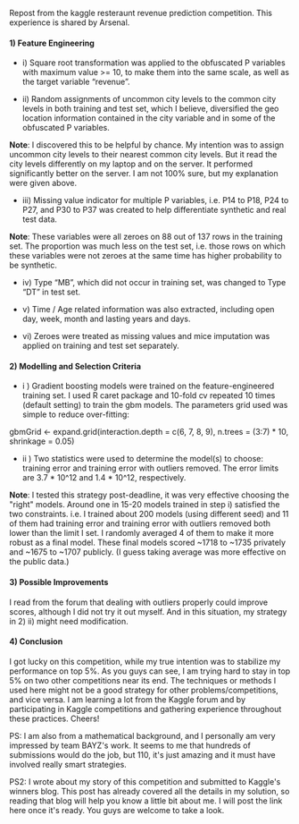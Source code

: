 Repost from the kaggle resteraunt revenue prediction competition. This experience is shared by Arsenal.
#### 1) Feature Engineering
* i) Square root transformation was applied to the obfuscated P variables with maximum value >= 10, to make them into the same scale, as well as the target variable “revenue”.

* ii) Random assignments of uncommon city levels to the common city levels in both training and test set, which I believe, diversified the geo location information contained in the city variable and in some of the obfuscated P variables.

**Note**: I discovered this to be helpful by chance. My intention was to assign uncommon city levels to their nearest common city levels. But it read the city levels differently on my laptop and on the server. It performed significantly better on the server. I am not 100% sure, but my explanation were given above.

* iii) Missing value indicator for multiple P variables, i.e. P14 to P18, P24 to P27, and P30 to P37 was created to help differentiate synthetic and real test data.

**Note**: These variables were all zeroes on 88 out of 137 rows in the training set. The proportion was much less on the test set, i.e. those rows on which these variables were not zeroes at the same time has higher probability to be synthetic. 

* iv) Type “MB”, which did not occur in training set, was changed to Type “DT” in test set.

* v) Time / Age related information was also extracted, including open day, week, month and lasting years and days.

* vi) Zeroes were treated as missing values and mice imputation was applied on training and test set separately.

#### 2) Modelling and Selection Criteria
* i ) Gradient boosting models were trained on the feature-engineered training set. I used R caret package and 10-fold cv repeated 10 times (default setting) to train the gbm models. The parameters grid used was simple to reduce over-fitting:

gbmGrid <- expand.grid(interaction.depth = c(6, 7, 8, 9),
n.trees = (3:7) * 10,
shrinkage = 0.05)

* ii ) Two statistics were used to determine the model(s) to choose: training error and training error with outliers removed. The error limits are 3.7 * 10^12 and 1.4 * 10^12, respectively.

**Note**: I tested this strategy post-deadline, it was very effective choosing the "right" models. Around one in 15-20 models trained in step i) satisfied the two constraints. i.e. I trained about 200 models (using different seed) and 11 of them had training error and training error with outliers removed both lower than the limit I set. I randomly averaged 4 of them to make it more robust as a final model. These final models scored ~1718 to ~1735 privately and ~1675 to ~1707 publicly. (I guess taking average was more effective on the public data.) 

#### 3) Possible Improvements
I read from the forum that dealing with outliers properly could improve scores, although I did not try it out myself. And in this situation, my strategy in 2) ii) might need modification.

#### 4) Conclusion
I got lucky on this competition, while my true intention was to stabilize my performance on top 5%. As you guys can see, I am trying hard to stay in top 5% on two other competitions near its end. The techniques or methods I used here might not be a good strategy for other problems/competitions, and vice versa. I am learning a lot from the Kaggle forum and by participating in Kaggle competitions and gathering experience throughout these practices. Cheers!

PS: I am also from a mathematical background, and I personally am very impressed by team BAYZ's work. It seems to me that hundreds of submissions would do the job, but 110, it's just amazing and it must have involved really smart strategies.

PS2: I wrote about my story of this competition and submitted to Kaggle's winners blog. This post has already covered all the details in my solution, so reading that blog will help you know a little bit about me. I will post the link here once it's ready. You guys are welcome to take a look.
